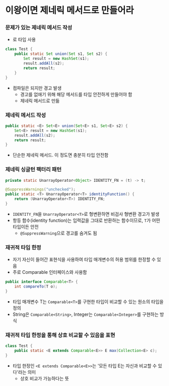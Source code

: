 # 이왕이면 제네릭 메서드로 만들어라
### 문제가 있는 제네릭 메서드 작성
* 로 타입 사용
```java
class Test {
    public static Set union(Set s1, Set s2) {
        Set result = new HashSet(s1);
        result.addAll(s2);
        return result;
    }
}
```
* 컴파일은 되지만 경고 발생
  * 경고를 없애기 위해 해당 메서드를 타입 안전하게 만들어야 함
  * 제네릭 메서드로 만듦
### 제네릭 메서드 작성
```java
public static <E> Set<E> union(Set<E> s1, Set<E> s2) {
    Set<E> result = new HashSet(s1);
    result.addAll(s2);
    return result;
}
```
* 단순한 제네릭 메서드. 이 정도면 충분히 타입 안전함
### 제네릭 싱글턴 팩터리 패턴
```java
private static UnarrayOperator<Object> IDENTITY_FN = (t) -> t;

@SuppressWarnings("unchecked");
public static <T> UnarrayOperator<T> identityFunction() {
    return (UnarrayOperator<T>) IDENTITY_FN;
}
```
* `IDENTITY_FN`을 `UnarrayOperator<T>`로 형변환하면 비검사 형변환 경고가 발생
* 항등 함수(identity function)는 입력값을 그대로 반환하는 함수이므로, `T`가 어떤 타입이든 안전
  * `@SuppressWarning`으로 경고를 숨겨도 됨
### 재귀적 타입 한정
* 자기 자신이 들어간 표현식을 사용하여 타입 매개변수의 허용 범위를 한정할 수 있음
* 주로 Comparable 인터페이스와 사용함
```java
public interface Comparable<T> {
    int compareTo(T o);
}
```
* 타입 매개변수 T는 `Comparable<T>`를 구현한 타입이 비교할 수 있는 원소의 타입을 정의
* String은 `Comparable<String>`, Integer는 `Comparable<Integer>`를 구현하는 방식
### 재귀적 타입 한정을 통해 상호 비교할 수 있음을 표현
```java
class Test {
    public static <E extends Comparable<E>> E max(Collection<E> c);
}
```
* 타입 한정인 `<E extends Comparable<E>>`는 '모든 타입 E는 자신과 비교할 수 있다'라는 의미
  * 상호 비교가 가능하다는 뜻